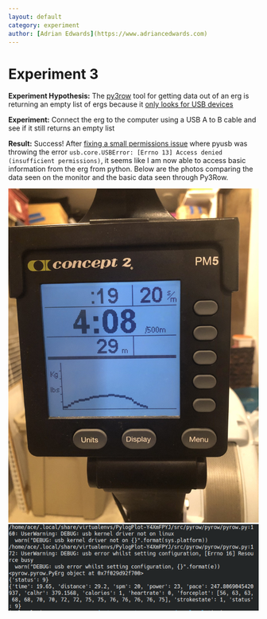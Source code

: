 ```yaml
---
layout: default
category: experiment
author: [Adrian Edwards](https://www.adriancedwards.com)
---
```


# Experiment 3
**Experiment Hypothesis:** The [py3row](https://github.com/droogmic/Py3Row) tool for getting data out of an erg is returning an empty list of ergs because it [only looks for USB devices](https://github.com/droogmic/Py3Row/blob/e1850c2060b2baff7608a3a38f516a72a472b6c2/pyrow/pyrow.py#L129-L142)

**Experiment:** Connect the erg to the computer using a USB A to B cable and see if it still returns an empty list


**Result:** Success! After [fixing a small permissions issue](https://stackoverflow.com/a/53134825) where pyusb was throwing the error `usb.core.USBError: [Errno 13] Access denied (insufficient permissions)`, it seems like I am now able to access basic information from the erg from python. Below are the photos comparing the data seen on the monitor and the basic data seen through Py3Row. 


![picture of erg showing a test stroke taken](../files/experiments/3/IMG_6487.jpg)
![screenshot from Py3Row showing the same test stroke a few seconds later](../files/experiments/3/Screenshot_20201212_001948.png)

